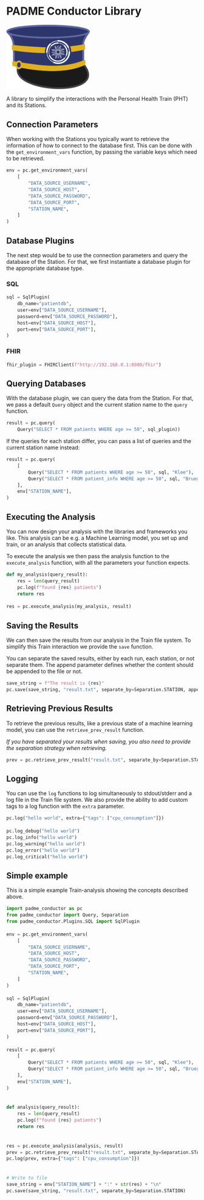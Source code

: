 # PADME Conductor Library

<img src="./logo.svg" width=220>
<br>

A library to simplify the interactions with the Personal Health Train (PHT) and its Stations.


## Connection Parameters

When working with the Stations you typically want to retrieve the information of how to connect to the database first.
This can be done with the `get_environment_vars` function, by passing the variable keys which need to be retrieved.

```python
env = pc.get_environment_vars(
    [
        "DATA_SOURCE_USERNAME",
        "DATA_SOURCE_HOST",
        "DATA_SOURCE_PASSWORD",
        "DATA_SOURCE_PORT",
        "STATION_NAME",
    ]
)
```

## Database Plugins

The next step would be to use the connection parameters and query the database of the Station.
For that, we first instantiate a database plugin for the appropriate database type.

### SQL

```python
sql = SqlPlugin(
    db_name="patientdb",
    user=env["DATA_SOURCE_USERNAME"],
    password=env["DATA_SOURCE_PASSWORD"],
    host=env["DATA_SOURCE_HOST"],
    port=env["DATA_SOURCE_PORT"],
)
```

### FHIR

```python
fhir_plugin = FHIRClient(f"http://192.168.0.1:8080/fhir")
```


## Querying Databases

With the database plugin, we can query the data from the Station.
For that, we pass a default `Query` object and the current station name to the `query` function.

```python
result = pc.query(
    Query("SELECT * FROM patients WHERE age >= 50", sql_plugin))
```

If the queries for each station differ, you can pass a list of queries and the current station name instead:

```python
result = pc.query(
    [
        Query("SELECT * FROM patients WHERE age >= 50", sql, "Klee"),
        Query("SELECT * FROM patient_info WHERE age >= 50", sql, "Bruegel"),
    ],
    env["STATION_NAME"],
)
```

## Executing the Analysis

You can now design your analysis with the libraries and frameworks you like.
This analysis can be e.g. a Machine Learning model, you set up and train, or an analysis that collects statistical data.

To execute the analysis we then pass the analysis function to the `execute_analysis` function, with all the parameters your function expects.

```python
def my_analysis(query_result):
    res = len(query_result)
    pc.log(f"found {res} patients")
    return res

res = pc.execute_analysis(my_analysis, result)
```

## Saving the Results

We can then save the results from our analysis in the Train file system.
To simplify this Train interaction we provide the `save` function.

You can separate the saved results, either by each run, each station, or not separate them.
The append parameter defines whether the content should be appended to the file or not.


```python
save_string = f"The result is {res}"
pc.save(save_string, "result.txt", separate_by=Separation.STATION, append=True)
```

## Retrieving Previous Results

To retrieve the previous results, like a previous state of a machine learning model, you can use the `retrieve_prev_result` function.

*If you have separated your results when saving, you also need to provide the separation strategy when retrieving.*

```python
prev = pc.retrieve_prev_result("result.txt", separate_by=Separation.STATION)
```

## Logging

You can use the `log` functions to log simultaneously to stdout/stderr and a log file in the Train file system.
We also provide the ability to add custom tags to a log function with the `extra` parameter.

```python
pc.log("hello world", extra={"tags": ["cpu_consumption"]})

pc.log_debug("hello world")
pc.log_info("hello world")
pc.log_warning("hello world")
pc.log_error("hello world")
pc.log_critical("hello world")
```


## Simple example

This is a simple example Train-analysis showing the concepts described above.

```python
import padme_conductor as pc
from padme_conductor import Query, Separation
from padme_conductor.Plugins.SQL import SqlPlugin

env = pc.get_environment_vars(
    [
        "DATA_SOURCE_USERNAME",
        "DATA_SOURCE_HOST",
        "DATA_SOURCE_PASSWORD",
        "DATA_SOURCE_PORT",
        "STATION_NAME",
    ]
)

sql = SqlPlugin(
    db_name="patientdb",
    user=env["DATA_SOURCE_USERNAME"],
    password=env["DATA_SOURCE_PASSWORD"],
    host=env["DATA_SOURCE_HOST"],
    port=env["DATA_SOURCE_PORT"],
)

result = pc.query(
    [
        Query("SELECT * FROM patients WHERE age >= 50", sql, "Klee"),
        Query("SELECT * FROM patient_info WHERE age >= 50", sql, "Bruegel"),
    ],
    env["STATION_NAME"],
)


def analysis(query_result):
    res = len(query_result)
    pc.log(f"found {res} patients")
    return res


res = pc.execute_analysis(analysis, result)
prev = pc.retrieve_prev_result("result.txt", separate_by=Separation.STATION)
pc.log(prev, extra={"tags": ["cpu_consumption"]})


# Write to file
save_string = env["STATION_NAME"] + ":" + str(res) + "\n"
pc.save(save_string, "result.txt", separate_by=Separation.STATION)

```
